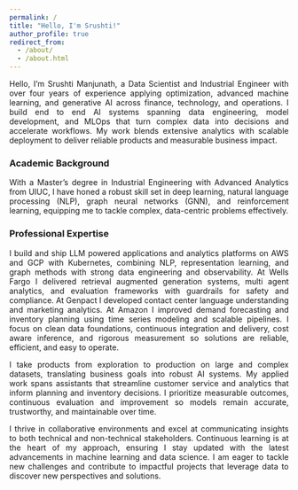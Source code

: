 ```yaml
---
permalink: /
title: "Hello, I'm Srushti!"
author_profile: true
redirect_from: 
  - /about/
  - /about.html
---
```



<p align="justify">
Hello, I’m Srushti Manjunath, a Data Scientist and Industrial Engineer with over four years of experience applying optimization, advanced machine learning, and generative AI across finance, technology, and operations. I build end to end AI systems spanning data engineering, model development, and MLOps that turn complex data into decisions and accelerate workflows. My work blends extensive analytics with scalable deployment to deliver reliable products and measurable business impact.
</p>

### **Academic Background**
<p align="justify">
With a Master’s degree in Industrial Engineering with Advanced Analytics from UIUC, I have honed a robust skill set in deep learning, natural language processing (NLP), graph neural networks (GNN), and reinforcement learning, equipping me to tackle complex, data-centric problems effectively.
</p>

### **Professional Expertise**
<p align="justify">
I build and ship LLM powered applications and analytics platforms on AWS and GCP with Kubernetes, combining NLP, representation learning, and graph methods with strong data engineering and observability. At Wells Fargo I delivered retrieval augmented generation systems, multi agent analytics, and evaluation frameworks with guardrails for safety and compliance. At Genpact I developed contact center language understanding and marketing analytics. At Amazon I improved demand forecasting and inventory planning using time series modeling and scalable pipelines. I focus on clean data foundations, continuous integration and delivery, cost aware inference, and rigorous measurement so solutions are reliable, efficient, and easy to operate.
</p>

<p align="justify">
I take products from exploration to production on large and complex datasets, translating business goals into robust AI systems. My applied work spans assistants that streamline customer service and analytics that inform planning and inventory decisions. I prioritize measurable outcomes,  continuous evaluation and improvement so models remain accurate, trustworthy, and maintainable over time.
</p>

<p align="justify">
I thrive in collaborative environments and excel at communicating insights to both technical and non-technical stakeholders. Continuous learning is at the heart of my approach, ensuring I stay updated with the latest advancements in machine learning and data science. I am eager to tackle new challenges and contribute to impactful projects that leverage data to discover new perspectives and solutions.
</p>